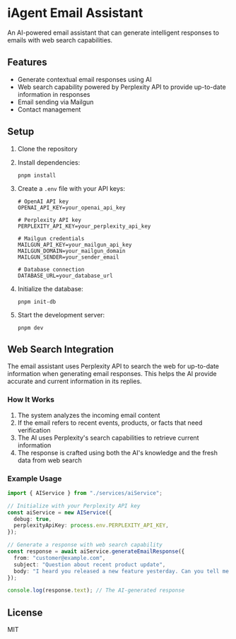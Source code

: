 # iAgent Email Assistant

An AI-powered email assistant that can generate intelligent responses to emails with web search capabilities.

## Features

- Generate contextual email responses using AI
- Web search capability powered by Perplexity API to provide up-to-date information in responses
- Email sending via Mailgun
- Contact management

## Setup

1. Clone the repository
2. Install dependencies:
   ```
   pnpm install
   ```
3. Create a `.env` file with your API keys:

   ```
   # OpenAI API key
   OPENAI_API_KEY=your_openai_api_key

   # Perplexity API key
   PERPLEXITY_API_KEY=your_perplexity_api_key

   # Mailgun credentials
   MAILGUN_API_KEY=your_mailgun_api_key
   MAILGUN_DOMAIN=your_mailgun_domain
   MAILGUN_SENDER=your_sender_email

   # Database connection
   DATABASE_URL=your_database_url
   ```

4. Initialize the database:
   ```
   pnpm init-db
   ```
5. Start the development server:
   ```
   pnpm dev
   ```

## Web Search Integration

The email assistant uses Perplexity API to search the web for up-to-date information when generating email responses. This helps the AI provide accurate and current information in its replies.

### How It Works

1. The system analyzes the incoming email content
2. If the email refers to recent events, products, or facts that need verification
3. The AI uses Perplexity's search capabilities to retrieve current information
4. The response is crafted using both the AI's knowledge and the fresh data from web search

### Example Usage

```typescript
import { AIService } from "./services/aiService";

// Initialize with your Perplexity API key
const aiService = new AIService({
  debug: true,
  perplexityApiKey: process.env.PERPLEXITY_API_KEY,
});

// Generate a response with web search capability
const response = await aiService.generateEmailResponse({
  from: "customer@example.com",
  subject: "Question about recent product update",
  body: "I heard you released a new feature yesterday. Can you tell me more about it?",
});

console.log(response.text); // The AI-generated response
```

## License

MIT
